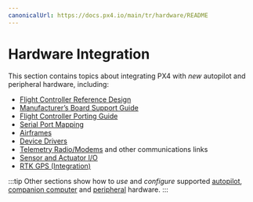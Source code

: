 ```yaml
---
canonicalUrl: https://docs.px4.io/main/tr/hardware/README
---
```


# Hardware Integration

This section contains topics about integrating PX4 with *new* autopilot and peripheral hardware, including:

* [Flight Controller Reference Design](../hardware/reference_design.md)
* [Manufacturer’s Board Support Guide](../hardware/board_support_guide.md)
* [Flight Controller Porting Guide](../hardware/porting_guide.md)
* [Serial Port Mapping](../hardware/serial_port_mapping.md)
* [Airframes](../dev_airframes/README.md)
* [Device Drivers](../middleware/drivers.md)
* [Telemetry Radio/Modems](../data_links/telemetry.md) and other communications links
* [Sensor and Actuator I/O](../sensor_bus/README.md)
* [RTK GPS (Integration)](../advanced/rtk_gps.md)


:::tip
Other sections show how to *use* and *configure* supported [autopilot](../flight_controller/README.md), [companion computer](../companion_computer/README.md) and [peripheral](../peripherals/README.md) hardware.
:::
